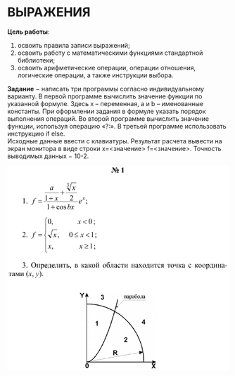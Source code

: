 # ВЫРАЖЕНИЯ

__Цель работы__:
1. освоить правила записи выражений;
2. освоить работу с математическими функциями стандартной библиотеки;
3. освоить арифметические операции, операции отношения, логические операции, а также инструкции выбора.

__Задание__ − написать три программы согласно индивидуальному варианту. В первой программе вычислить значение функции по указанной формуле. Здесь x – переменная, a и b – именованные константы. При оформлении задания в формуле указать порядок выполнения операций. Во второй программе вычислить значение функции, используя операцию «?:». В третьей программе использовать инструкцию if else.
<br/>   Исходные данные ввести с клавиатуры. Результат расчета вывести на экран монитора в виде строки x=<значение> f=<значение>. Точность выводимых данных − 10-2.


![Задание](https://github.com/atlz253/Suslov_C/blob/master/lab_3/task.png)